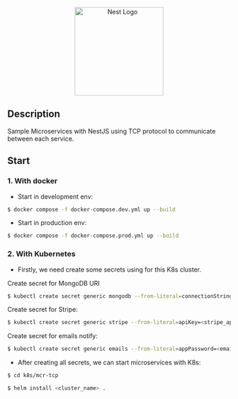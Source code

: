 <p align="center">
  <a href="http://nestjs.com/" target="blank"><img src="https://nestjs.com/img/logo-small.svg" width="200" alt="Nest Logo" /></a>
</p>

## Description

Sample Microservices with NestJS using TCP protocol to communicate between each service.

## Start

### 1. With docker

- Start in development env:

```bash
$ docker compose -f docker-compose.dev.yml up --build
```

- Start in production env:

```bash
$ docker compose -f docker-compose.prod.yml up --build
```

### 2. With Kubernetes

- Firstly, we need create some secrets using for this K8s cluster.

Create secret for MongoDB URI

```bash
$ kubectl create secret generic mongodb --from-literal=connectionString=<connection_string>
```

Create secret for Stripe:

```bash
$ kubectl create secret generic stripe --from-literal=apiKey=<stripe_api_key>
```

Create secret for emails notify:

```bash
$ kubectl create secret generic emails --from-literal=appPassword=<email_app_password>
```

- After creating all secrets, we can start microservices with K8s:

```bash
$ cd k8s/mcr-tcp

$ helm install <cluster_name> .
```
